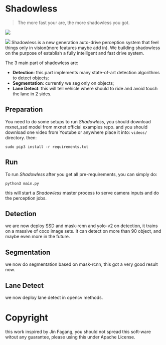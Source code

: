 # Shadowless

> The more fast your are, the more shadowless you got.


![](http://www.z4a.net/images/2017/11/21/frame_0019.jpg)

![](https://i.loli.net/2017/12/15/5a3338d6c3527.jpg)
Shadowless is a new generation auto-drive perception system that feel things only in vision(more features maybe add in).
We building shadowless on the purpose of establish a fully intelligent and fast drive system.

The 3 main part of shadowless are:

- **Detection**: this part implements many state-of-art detection algorithms to detect objects;
- **Segmentation**: currently we seg only on objects;
- **Lane Detect**: this will tell vehicle where should to ride and avoid touch the lane in 2 sides.


## Preparation
You need to do some setups to run *Shadowless*, you should download mxnet_ssd model from mxnet official examples repo.
and you should download one video from Youtube or anywhere place it into: `videos/` directory. then:

```
sudo pip3 install -r requirements.txt

```

## Run
To run *Shadowless* after you get all pre-requirements, you can simply do:

```
python3 main.py

```
this will start a *Shadowless* master process to serve camera inputs and do the perception jobs.

## Detection

we are now deploy SSD and mask-rcnn and yolo-v2 on detection, it trains on a massive of coco image sets. It can
detect on more than 90 object, and maybe even more in the future.


## Segmentation

we now do segmentation based on mask-rcnn, this got a very good result now.

## Lane Detect

we now deploy lane detect in opencv methods.


# Copyright

this work inspired by Jin Fagang, you should not spread this soft-ware witout any guarantee, please using this under Apache License.
